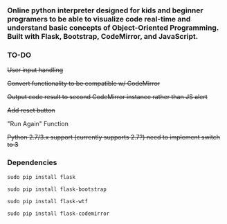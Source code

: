 ### Online python interpreter designed for kids and beginner programers to be able to visualize code real-time and understand basic concepts of Object-Oriented Programming. Built with Flask, Bootstrap, CodeMirror, and JavaScript.

### TO-DO
~~User input handling~~

~~Convert functionality to be compatible w/ CodeMirror~~

~~Output code result to second CodeMirror instance rather than JS alert~~

~~Add reset button~~ 

"Run Again" Function

~~Python 2.7/3.x support (currently supports 2.7?) need to implement switch to 3~~

### Dependencies

```
sudo pip install flask
```

```
sudo pip install flask-bootstrap
```

```
sudo pip install flask-wtf
```

```
sudo pip install flask-codemirror
```
